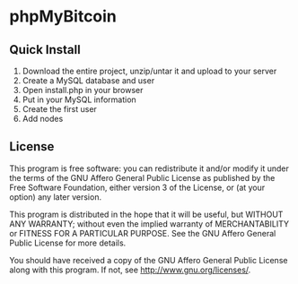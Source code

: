 phpMyBitcoin
============

Quick Install
-------------
1. Download the entire project, unzip/untar it and upload to your server
2. Create a MySQL database and user
3. Open install.php in your browser
4. Put in your MySQL information
5. Create the first user
6. Add nodes

License
-------
This program is free software: you can redistribute it and/or modify
it under the terms of the GNU Affero General Public License as published by
the Free Software Foundation, either version 3 of the License, or
(at your option) any later version.

This program is distributed in the hope that it will be useful,
but WITHOUT ANY WARRANTY; without even the implied warranty of
MERCHANTABILITY or FITNESS FOR A PARTICULAR PURPOSE.  See the
GNU Affero General Public License for more details.

You should have received a copy of the GNU Affero General Public License
along with this program.  If not, see <http://www.gnu.org/licenses/>.
